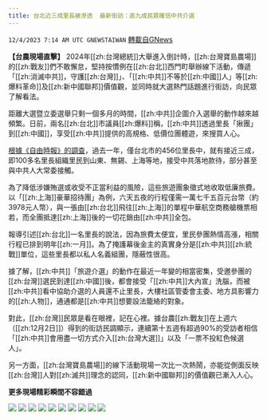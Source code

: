 ```yaml
---
title: 台北近三成里長被滲透  最新街訪：逾九成民眾確信中共介選
---
```

`12/4/2023 7:14 AM UTC GNEWSTAIWAN` [轉載自GNews](https://gnews.org/articles/2068358)


  
**【台農現場直擊】** 2024年[[zh:台灣總統]]大舉進入倒計時，[[zh:台灣寶島農場]]的[[zh:戰友]]們不敢懈怠，堅持按慣例在[[zh:台北]]西門町舉辦線下活動，傳遞「[[zh:消滅中共]]，守護[[zh:台灣]]」、「[[zh:中共]]不等於[[zh:中國]]人」等[[zh:爆料革命]]及[[zh:新中國聯邦]]價值觀，並同時就大選熱門話題進行街訪，向民眾了解看法。

距離大選暨立委選舉只剩一個多月的時間，[[zh:中共]]企圖介入選舉的動作越來越頻繁。日前，兩名[[zh:台北]]市議員[[zh:爆料]]稱，[[zh:中共]]透過里長「揪團」到[[zh:中國]]，享受[[zh:中共]]提供的高規格、低價位團體遊，來搜買人心。

  

[根據《自由時報》的調查](https://tw.news.yahoo.com/%E5%8C%97%E5%B8%82%E9%83%A8%E5%88%86%E9%87%8C%E9%95%B7%E7%B5%84%E5%9C%98%E8%B5%B4%E9%99%B8%E6%97%85%E9%81%8A%E5%8F%97%E8%90%BD%E5%9C%B0%E6%8B%9B%E5%BE%85-%E6%AA%A2%E8%92%90%E8%AD%894%E6%A1%88%E5%81%B5%E8%BE%A6%E4%B8%AD%E5%85%B1%E4%BB%8B%E9%81%B8-054916552.html)，過去一年，僅台北市的456位里長中，就有接近三成，即100多名里長組織里民到山東、無錫、上海等地，接受中共落地款待，部分甚至與中共人大常委接觸。

  

為了降低涉嫌賄選或收受不正當利益的風險，這些旅遊團象徵式地收取低廉旅費。以「[[zh:上海]]豪華招待團」為例，六天五夜的行程僅需一萬七千五百元台幣（約3978元人幣），與一張由[[zh:台北]]飛往[[zh:上海]]的單程中華航空商務艙機票相若，而全團抵達[[zh:上海]]後的一切花銷由[[zh:中共]]全包。

  

報導引述[[zh:台北]]一名里長的說法，因為旅費太便宜，里民參團熱情高漲，相關行程已排到明年[[zh:一月]]。為了掩護幕後金主的真實身分是[[zh:中共]][[zh:統戰]]單位，這些里長都以私人名義組團，隱蔽性很高。

  

據了解，[[zh:中共]]「旅遊介選」的動作在最近一年變的相當密集，受邀參團的[[zh:台灣]]選民到達[[zh:中國]]後，都會接受「[[zh:中共]]大內宣」洗腦，而被[[zh:中共]]看中協助介選的人員還不止里長，大樓社區管委會主委、地方具影響力的[[zh:人物]]，通通都是[[zh:中共]]想要設法籠絡的對象。

  

對此，[[zh:台灣]]民眾是看在眼裡，記在心裡。據台農[[zh:戰友]]在上週六（[[zh:12月2日]]）得到的街訪民調顯示，連續第十五週有超過90%的受訪者相信「[[zh:中共]]會用盡一切方式介入[[zh:台灣大選]]」以及「一票不投紅色候選人」。

  

另一方面，[[zh:台灣寶島農場]]的線下活動現場一次比一次熱鬧，亦能從側面反映[[zh:台灣]]人對[[zh:滅共]]理念的認同，[[zh:新中國聯邦]]的價值觀已漸入人心。

  

**更多現場精彩瞬間不容錯過**











![](ipfs://QmRD3MHSsuatcWnLkGABZ7vX8Uz3hoHrLAgmkTVuZkor5c?.png)
![](ipfs://QmdCKj7jxRyTWcAzbfRoTWJA8DM42ckS94cGGbEJZ61hVo?.png)
![](ipfs://Qmf9NbeCHm5xfSLyxniD4cLrPPGTRWtY8qTvYt9WrdY3uJ?.png)
![](ipfs://Qmchd1L8nbvZgXgT1VC5aPGygF4Bz7VehVtBwshPpGv5sb?.png)
![](ipfs://QmT6uuL9K2mT2VjR8bAPMQ64w3UzRpP9EoAQfqP3uLrUKr?.png)
![](ipfs://QmVm3TKN7LUp9ouxMuAQHq2XpXwXuN7MBHM2LNFqhPzUq7?.png)
![](ipfs://QmcWFvmfyzzQCGm8NkBuwsYeh17Fq35nKJTgdNLBknhnDc?.png)
![](ipfs://QmUpQ4FrSPTu5gmrgH6zgV1sKCMnSxNPr1t3LiDchhMoRc?.png)
![](ipfs://Qmf343jjeeSGntn7Sy3Nmwor3xB43HwnZAJARSQLnJ1YoK?.png)
![](ipfs://QmTp8yffAZQgtaHTbJpTYgQfobi2wmdUtESSrTsRdGyy7P?.png)

